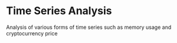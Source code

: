 # Time Series Analysis
Analysis of various forms of time series such as memory usage and cryptocurrency price
